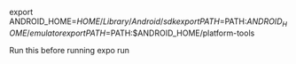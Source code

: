 export ANDROID_HOME=$HOME/Library/Android/sdk
export PATH=$PATH:$ANDROID_HOME/emulator
export PATH=$PATH:$ANDROID_HOME/platform-tools

Run this before running expo run